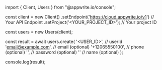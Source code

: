 import { Client, Users } from "@appwrite.io/console";

const client = new Client()
    .setEndpoint('https://cloud.appwrite.io/v1') // Your API Endpoint
    .setProject('&lt;YOUR_PROJECT_ID&gt;'); // Your project ID

const users = new Users(client);

const result = await users.create(
    '<USER_ID>', // userId
    'email@example.com', // email (optional)
    '+12065550100', // phone (optional)
    '', // password (optional)
    '<NAME>' // name (optional)
);

console.log(result);
